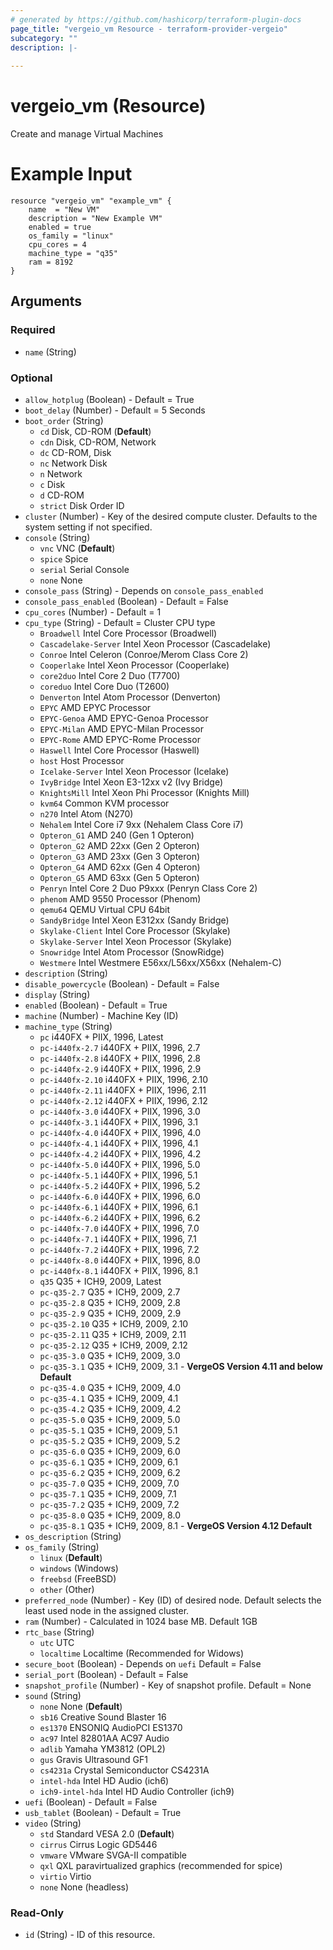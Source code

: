 ```yaml
---
# generated by https://github.com/hashicorp/terraform-plugin-docs
page_title: "vergeio_vm Resource - terraform-provider-vergeio"
subcategory: ""
description: |-
  
---
```


# vergeio_vm (Resource)
Create and manage Virtual Machines
# Example Input
```
resource "vergeio_vm" "example_vm" {
	name  = "New VM"
	description = "New Example VM"
	enabled = true
	os_family = "linux"
	cpu_cores = 4
	machine_type = "q35"
	ram = 8192
}
```
<!-- schema generated by tfplugindocs -->
## Arguments

### Required

- `name` (String)

### Optional

- `allow_hotplug` (Boolean) - Default = True
- `boot_delay` (Number) - Default = 5 Seconds
- `boot_order` (String)
    - `cd`     Disk, CD-ROM (**Default**)
    - `cdn`    Disk, CD-ROM, Network
    - `dc`     CD-ROM, Disk
    - `nc`     Network Disk
    - `n`      Network
    - `c`      Disk
    - `d`      CD-ROM
    - `strict` Disk Order ID
- `cluster` (Number) - Key of the desired compute cluster. Defaults to the system setting if not specified.
- `console` (String)
    - `vnc`    VNC (**Default**)
    - `spice`  Spice
    - `serial` Serial Console
    - `none`   None
- `console_pass` (String) - Depends on `console_pass_enabled`
- `console_pass_enabled` (Boolean) - Default = False
- `cpu_cores` (Number) - Default = 1
- `cpu_type` (String) -  Default = Cluster CPU type
    - `Broadwell`          Intel Core Processor (Broadwell)
    - `Cascadelake-Server` Intel Xeon Processor (Cascadelake)
    - `Conroe`             Intel Celeron (Conroe\/Merom Class Core 2)
    - `Cooperlake`         Intel Xeon Processor (Cooperlake)
    - `core2duo`           Intel Core 2 Duo (T7700)
    - `coreduo`            Intel Core Duo (T2600)
    - `Denverton`          Intel Atom Processor (Denverton)
    - `EPYC`               AMD EPYC Processor
    - `EPYC-Genoa`         AMD EPYC-Genoa Processor
    - `EPYC-Milan`         AMD EPYC-Milan Processor
    - `EPYC-Rome`          AMD EPYC-Rome Processor
    - `Haswell`            Intel Core Processor (Haswell)
    - `host`               Host Processor
    - `Icelake-Server`     Intel Xeon Processor (Icelake)
    - `IvyBridge`          Intel Xeon E3-12xx v2 (Ivy Bridge)
    - `KnightsMill`        Intel Xeon Phi Processor (Knights Mill)
    - `kvm64`              Common KVM processor
    - `n270`               Intel Atom (N270)
    - `Nehalem`            Intel Core i7 9xx (Nehalem Class Core i7)
    - `Opteron_G1`         AMD 240 (Gen 1 Opteron)
    - `Opteron_G2`         AMD 22xx (Gen 2 Opteron)
    - `Opteron_G3`         AMD 23xx (Gen 3 Opteron)
    - `Opteron_G4`         AMD 62xx (Gen 4 Opteron)
    - `Opteron_G5`         AMD 63xx (Gen 5 Opteron)
    - `Penryn`             Intel Core 2 Duo P9xxx (Penryn Class Core 2)
    - `phenom`             AMD 9550 Processor (Phenom)
    - `qemu64`             QEMU Virtual CPU 64bit
    - `SandyBridge`        Intel Xeon E312xx (Sandy Bridge)
    - `Skylake-Client`     Intel Core Processor (Skylake)
    - `Skylake-Server`     Intel Xeon Processor (Skylake)
    - `Snowridge`          Intel Atom Processor (SnowRidge)
    - `Westmere`           Intel Westmere E56xx\/L56xx\/X56xx (Nehalem-C)
- `description` (String)
- `disable_powercycle` (Boolean) - Default = False
- `display` (String)
- `enabled` (Boolean) - Default = True
- `machine` (Number) - Machine Key (ID)
- `machine_type` (String)
    - `pc`            i440FX + PIIX, 1996, Latest
    - `pc-i440fx-2.7` i440FX + PIIX, 1996, 2.7
    - `pc-i440fx-2.8` i440FX + PIIX, 1996, 2.8
    - `pc-i440fx-2.9` i440FX + PIIX, 1996, 2.9
    - `pc-i440fx-2.10` i440FX + PIIX, 1996, 2.10
    - `pc-i440fx-2.11` i440FX + PIIX, 1996, 2.11
    - `pc-i440fx-2.12` i440FX + PIIX, 1996, 2.12
    - `pc-i440fx-3.0` i440FX + PIIX, 1996, 3.0
    - `pc-i440fx-3.1` i440FX + PIIX, 1996, 3.1
    - `pc-i440fx-4.0` i440FX + PIIX, 1996, 4.0
    - `pc-i440fx-4.1` i440FX + PIIX, 1996, 4.1
    - `pc-i440fx-4.2` i440FX + PIIX, 1996, 4.2
    - `pc-i440fx-5.0` i440FX + PIIX, 1996, 5.0
    - `pc-i440fx-5.1` i440FX + PIIX, 1996, 5.1
    - `pc-i440fx-5.2` i440FX + PIIX, 1996, 5.2
    - `pc-i440fx-6.0` i440FX + PIIX, 1996, 6.0
    - `pc-i440fx-6.1` i440FX + PIIX, 1996, 6.1
    - `pc-i440fx-6.2` i440FX + PIIX, 1996, 6.2
    - `pc-i440fx-7.0` i440FX + PIIX, 1996, 7.0
    - `pc-i440fx-7.1` i440FX + PIIX, 1996, 7.1
    - `pc-i440fx-7.2` i440FX + PIIX, 1996, 7.2
    - `pc-i440fx-8.0` i440FX + PIIX, 1996, 8.0
    - `pc-i440fx-8.1` i440FX + PIIX, 1996, 8.1
    - `q35`           Q35 + ICH9, 2009, Latest
    - `pc-q35-2.7`    Q35 + ICH9, 2009, 2.7
    - `pc-q35-2.8`    Q35 + ICH9, 2009, 2.8
    - `pc-q35-2.9`    Q35 + ICH9, 2009, 2.9
    - `pc-q35-2.10`   Q35 + ICH9, 2009, 2.10
    - `pc-q35-2.11`   Q35 + ICH9, 2009, 2.11
    - `pc-q35-2.12`   Q35 + ICH9, 2009, 2.12
    - `pc-q35-3.0`    Q35 + ICH9, 2009, 3.0
    - `pc-q35-3.1`    Q35 + ICH9, 2009, 3.1 - **VergeOS Version 4.11 and below Default**
    - `pc-q35-4.0`    Q35 + ICH9, 2009, 4.0
    - `pc-q35-4.1`    Q35 + ICH9, 2009, 4.1
    - `pc-q35-4.2`    Q35 + ICH9, 2009, 4.2
    - `pc-q35-5.0`    Q35 + ICH9, 2009, 5.0
    - `pc-q35-5.1`    Q35 + ICH9, 2009, 5.1
    - `pc-q35-5.2`    Q35 + ICH9, 2009, 5.2
    - `pc-q35-6.0`    Q35 + ICH9, 2009, 6.0
    - `pc-q35-6.1`    Q35 + ICH9, 2009, 6.1
    - `pc-q35-6.2`    Q35 + ICH9, 2009, 6.2
    - `pc-q35-7.0`    Q35 + ICH9, 2009, 7.0
    - `pc-q35-7.1`    Q35 + ICH9, 2009, 7.1
    - `pc-q35-7.2`    Q35 + ICH9, 2009, 7.2
    - `pc-q35-8.0`    Q35 + ICH9, 2009, 8.0
    - `pc-q35-8.1`    Q35 + ICH9, 2009, 8.1 - **VergeOS Version 4.12 Default**
- `os_description` (String)
- `os_family` (String)
    - `linux`   (**Default**)
    - `windows` (Windows)
    - `freebsd` (FreeBSD)
    - `other`   (Other)
- `preferred_node` (Number) - Key (ID) of desired node. Default selects the least used node in the assigned cluster.
- `ram` (Number) - Calculated in 1024 base MB. Default 1GB
- `rtc_base` (String)
    - `utc` UTC
    - `localtime` Localtime (Recommended for Widows)
- `secure_boot` (Boolean) - Depends on `uefi` Default = False
- `serial_port` (Boolean) - Default = False
- `snapshot_profile` (Number) - Key of snapshot profile. Default = None
- `sound` (String)
    - `none` None (**Default**)
    - `sb16` Creative Sound Blaster 16
    - `es1370` ENSONIQ AudioPCI ES1370
    - `ac97` Intel 82801AA AC97 Audio
    - `adlib` Yamaha YM3812 (OPL2)
    - `gus` Gravis Ultrasound GF1
    - `cs4231a` Crystal Semiconductor CS4231A
    - `intel-hda` Intel HD Audio (ich6)
    - `ich9-intel-hda` Intel HD Audio Controller (ich9)
- `uefi` (Boolean) - Default = False
- `usb_tablet` (Boolean) - Default = True
- `video` (String)
    - `std`    Standard VESA 2.0 (**Default**)
    - `cirrus` Cirrus Logic GD5446
    - `vmware` VMware SVGA-II compatible
    - `qxl`    QXL paravirtualized graphics (recommended for spice)
    - `virtio` Virtio
    - `none`   None (headless)

### Read-Only

- `id` (String) - ID of this resource.
